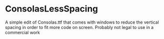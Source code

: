 # ConsolasLessSpacing
A simple edit of Consolas.ttf that comes with windows to reduce the vertical spacing in order to fit more code on screen. Probably not legal to use in a commercial work
